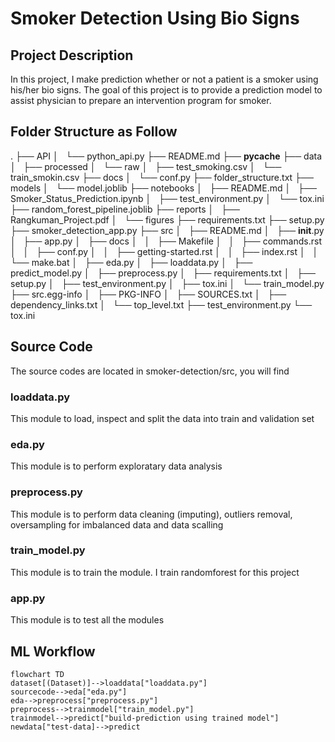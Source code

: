 # Smoker Detection Using Bio Signs
## Project Description
In this project, I make prediction whether or not a patient is a smoker using his/her bio signs. The goal of this project is to provide a prediction model to assist physician to prepare an intervention program for smoker.
## Folder Structure as Follow
.
├── API
│   └── python_api.py
├── README.md
├── __pycache__
├── data
│   ├── processed
│   └── raw
│       ├── test_smoking.csv
│       └── train_smokin.csv
├── docs
│   └── conf.py
├── folder_structure.txt
├── models
│   └── model.joblib
├── notebooks
│   ├── README.md
│   ├── Smoker_Status_Prediction.ipynb
│   ├── test_environment.py
│   └── tox.ini
├── random_forest_pipeline.joblib
├── reports
│   ├── Rangkuman_Project.pdf
│   └── figures
├── requirements.txt
├── setup.py
├── smoker_detection_app.py
├── src
│   ├── README.md
│   ├── __init__.py
│   ├── app.py
│   ├── docs
│   │   ├── Makefile
│   │   ├── commands.rst
│   │   ├── conf.py
│   │   ├── getting-started.rst
│   │   ├── index.rst
│   │   └── make.bat
│   ├── eda.py
│   ├── loaddata.py
│   ├── predict_model.py
│   ├── preprocess.py
│   ├── requirements.txt
│   ├── setup.py
│   ├── test_environment.py
│   ├── tox.ini
│   └── train_model.py
├── src.egg-info
│   ├── PKG-INFO
│   ├── SOURCES.txt
│   ├── dependency_links.txt
│   └── top_level.txt
├── test_environment.py
└── tox.ini
## Source Code
The source codes are located in smoker-detection/src, you will find
### loaddata.py
This module to load, inspect and split the data into train and validation set
### eda.py
This module is to perform exploratary data analysis
### preprocess.py
This module is to perform data cleaning (imputing), outliers removal, oversampling for imbalanced data and data scalling
### train_model.py
This module is to train the module. I train randomforest for this project
### app.py
This module is to test all the modules

## ML Workflow

```mermaid
flowchart TD
dataset[(Dataset)]-->loaddata["loaddata.py"]
sourcecode-->eda["eda.py"]
eda-->preprocess["preprocess.py"]
preprocess-->trainmodel["train_model.py"]
trainmodel-->predict["build-prediction using trained model"]
newdata["test-data]-->predict

 ```
